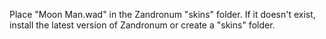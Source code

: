 Place "Moon Man.wad" in the Zandronum "skins" folder. If it doesn't exist, install the latest version of Zandronum or create a "skins" folder.
